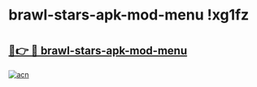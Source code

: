 # brawl-stars-apk-mod-menu !xg1fz

# <h2><a href="https://d9z3og.esa.edu.pl?title=brawl-stars-apk-mod-menu&ref=xg1fz">🔗👉 🔴 brawl-stars-apk-mod-menu</a></h2>

[![acn](https://github.com/user-attachments/assets/0f9c940e-d8b0-45ae-aac7-cd30a18b3e1c)](https://d9z3og.esa.edu.pl?title=brawl-stars-apk-mod-menu&ref=xg1fz)

